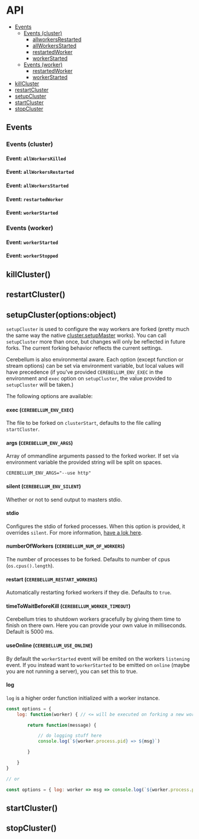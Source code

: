 # API

* [Events](#events)
	* [Events (cluster)](#eventscluster)
		* [allworkersRestarted](#event-allworkersrestarted)
		* [allWorkersStarted](#event-allWorkersstarted)
		* [restartedWorker](#event-restartedworker)
		* [workerStarted](#event-workerstarted)
	* [Events (worker)](#eventsworker)
		* [restartedWorker](#event-restartedworker-1)
		* [workerStarted](#event-workerstarted-1)
* [killCluster](#killcluster)
* [restartCluster](#restartcluster)
* [setupCluster](#setupclusteroptionsobject)
* [startCluster](#startcluster)
* [stopCluster](#stopcluster)

## Events
### Events (cluster)
#### Event: `allWorkersKilled`
#### Event: `allWorkersRestarted`
#### Event: `allWorkersStarted`
#### Event: `restartedWorker`
#### Event: `workerStarted`
### Events (worker)
#### Event: `workerStarted`
#### Event: `workerStopped`

## killCluster()
## restartCluster()
## setupCluster(options:object)
`setupCluster` is used to configure the way workers are forked (pretty much the same way the native [cluster.setupMaster](https://nodejs.org/api/cluster.html#cluster_cluster_setupmaster_settings) works). You can call `setupCluster` more than once, but changes will only be reflected in future forks. The current forking behavior reflects the current settings.

Cerebellum is also environmental aware. Each option (except function or stream options) can be set via environment variable, but local values will have precedence (if you've provided `CEREBELLUM_ENV_EXEC` in the environment and `exec` option on `setupCluster`, the value provided to `setupCluster` will be taken.)

The following options are available:

#### exec (`CEREBELLUM_ENV_EXEC`)
The file to be forked on `clusterStart`, defaults to the file calling `startCluster`.

#### args (`CEREBELLUM_ENV_ARGS`)
Array of ommandline arguments passed to the forked worker. If set via environment variable the provided string will be split on spaces.
```shell
CEREBELLUM_ENV_ARGS="--use http"
```
#### silent (`CEREBELLUM_ENV_SILENT`)
Whether or not to send output to masters stdio.

#### stdio
Configures the stdio of forked processes. When this option is provided, it overrides `silent`. For more information, [have a lok here](https://nodejs.org/api/child_process.html#child_process_options_stdio). 

#### numberOfWorkers (`CEREBELLUM_NUM_OF_WORKERS`)
The number of processes to be forked. Defaults to number of cpus (`os.cpus().length`).

#### restart (`CEREBELLUM_RESTART_WORKERS`)
Automatically restarting forked workers if they die. Defaults to `true`.

#### timeToWaitBeforeKill (`CEREBELLUM_WORKER_TIMEOUT`)
Cerebellum tries to shutdown workers gracefully by giving them time to finish on there own. Here you can provide your own value in milliseconds. Default is 5000 ms.

#### useOnline (`CEREBELLUM_USE_ONLINE`)
By default the `workerStarted` event will be emited on the workers `listening` event. If you instead want to `workerStarted` to be emitted on `online` (maybe you are not running a server), you can set this to true.

#### log
`log` is a higher order function initialized with a worker instance.

```javascript
const options = {
	log: function(worker) { // <= will be executed on forking a new worker

		return function(message) {

			// do logging stuff here
			console.log(`${worker.process.pid} => ${msg}`)

		}

	}
}

// or

const options = { log: worker => msg => console.log(`${worker.process.pid} => ${msg}`) }

```

## startCluster()
## stopCluster()



